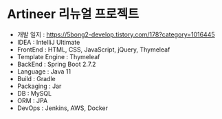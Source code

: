 # Artineer 리뉴얼 프로젝트

- 개발 일지 : https://5bong2-develop.tistory.com/178?category=1016445
- IDEA : IntelliJ Ultimate
- FrontEnd : HTML, CSS, JavaScript, jQuery, Thymeleaf
- Template Engine : Thymeleaf
- BackEnd : Spring Boot 2.7.2
- Language : Java 11
- Build : Gradle
- Packaging : Jar
- DB : MySQL
- ORM : JPA
- DevOps : Jenkins, AWS, Docker
